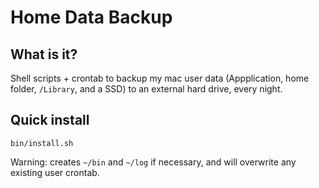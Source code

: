# Home Data Backup

## What is it?
Shell scripts + crontab to backup my mac user data (Appplication, home folder, `/Library`, and a SSD) to an external hard drive, every night.

## Quick install

``bin/install.sh``

Warning: creates `~/bin` and `~/log` if necessary, and will overwrite any existing user crontab.
